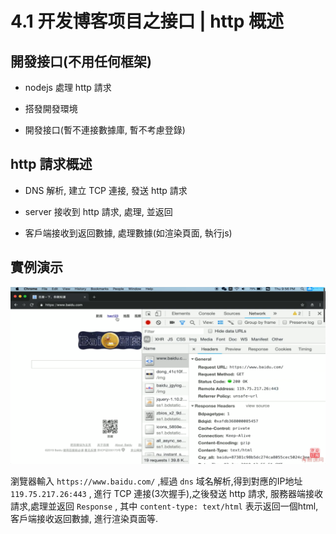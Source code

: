 # 4.1 开发博客项目之接口 | http 概述

## 開發接口(不用任何框架)

- nodejs 處理 http 請求

- 搭發開發環境

- 開發接口(暫不連接數據庫, 暫不考慮登錄)

## http 請求概述

- DNS 解析, 建立 TCP 連接, 發送 http 請求

- server 接收到 http 請求, 處理, 並返回

- 客戶端接收到返回數據, 處理數據(如渲染頁面, 執行js)

## 實例演示

![dns-http-request-response](../asset/4-1-dns-http-request-response.png)

瀏覽器輸入 `https://www.baidu.com/` ,經過 `dns` 域名解析,得到對應的IP地址 `119.75.217.26:443` , 進行 TCP 連接(3次握手),之後發送 http 請求, 服務器端接收請求,處理並返回   `Response` , 其中 `content-type: text/html` 表示返回一個html, 客戶端接收返回數據, 進行渲染頁面等.
